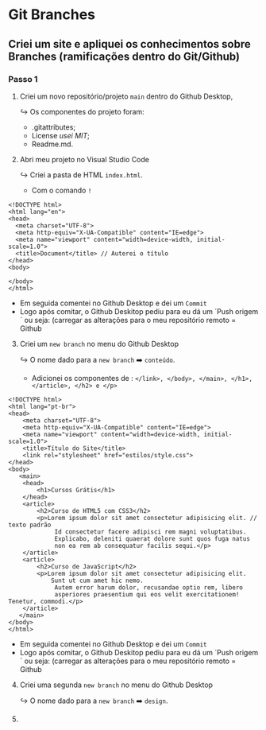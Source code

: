 # Git Branches 
 ## Criei um site e apliquei os conhecimentos sobre Branches (ramificações dentro do Git/Github)
 
 ### Passo 1
 
 1. Criei um novo repositório/projeto `main` dentro do Github Desktop, 
 
    ↪️ Os componentes do projeto foram:
    * .gitattributes;
    * License _usei MIT_;
    * Readme.md.

2. Abri meu projeto no Visual Studio Code

   ↪️ Criei a pasta de HTML `index.html`.
   * Com o comando `!`
  
  ```
  <!DOCTYPE html>
<html lang="en">
<head>
    <meta charset="UTF-8">
    <meta http-equiv="X-UA-Compatible" content="IE=edge">
    <meta name="viewport" content="width=device-width, initial-scale=1.0">
    <title>Document</title> // Auterei o título
</head>
<body>
   
</body>
</html>
 ```
 
   * Em seguida comentei no Github Desktop e dei um `Commit`
   * Logo após comitar, o Github Deskitop pediu para eu dá um ´Push origem´ ou seja: (carregar as alterações para o meu repositório remoto = Github

3. Criei um `new branch` no menu do Github Desktop

   ↪️ O nome dado para a `new branch` ➡️ `conteúdo`.
   
   *  Adicionei os componentes de : `</link>, </body>, </main>, </h1>, </article>, </h2> e </p>`

```
<!DOCTYPE html>
<html lang="pt-br">
<head>
    <meta charset="UTF-8">
    <meta http-equiv="X-UA-Compatible" content="IE=edge">
    <meta name="viewport" content="width=device-width, initial-scale=1.0">
    <title>Título do Site</title>
    <link rel="stylesheet" href="estilos/style.css">
</head>
<body>
   <main>
    <head>
        <h1>Cursos Grátis</h1>
    </head>
    <article>
        <h2>Curso de HTML5 com CSS3</h2>
        <p>Lorem ipsum dolor sit amet consectetur adipisicing elit. // texto padrão
             Id consectetur facere adipisci rem magni voluptatibus. 
             Explicabo, deleniti quaerat dolore sunt quos fuga natus 
             non ea rem ab consequatur facilis sequi.</p>
    </article>
    <article>
        <h2>Curso de JavaScript</h2>
        <p>Lorem ipsum dolor sit amet consectetur adipisicing elit. 
            Sunt ut cum amet hic nemo.
             Autem error harum dolor, recusandae optio rem, libero 
             asperiores praesentium qui eos velit exercitationem! Tenetur, commodi.</p>
    </article>
   </main> 
</body>
</html>
```
   * Em seguida comentei no Github Desktop e dei um `Commit`
   * Logo após comitar, o Github Deskitop pediu para eu dá um ´Push origem´ ou seja: (carregar as alterações para o meu repositório remoto = Github
   
4. Criei uma segunda `new branch` no menu do Github Desktop
   
   ↪️ O nome dado para a `new branch` ➡️ `design`.
   
5. 
   
